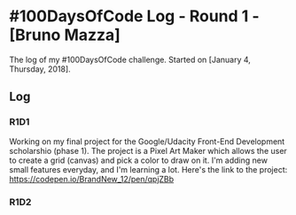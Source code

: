 # #100DaysOfCode Log - Round 1 - [Bruno Mazza]

The log of my #100DaysOfCode challenge. Started on [January 4, Thursday, 2018].

## Log

### R1D1 
Working on my final project for the Google/Udacity Front-End Development scholarshio (phase 1). The project is a Pixel Art Maker which allows the user to create a grid (canvas) and pick a color to draw on it. I'm adding new small features everyday, and I'm learning a lot. Here's the link to the project: https://codepen.io/BrandNew_12/pen/qpjZBb

### R1D2
